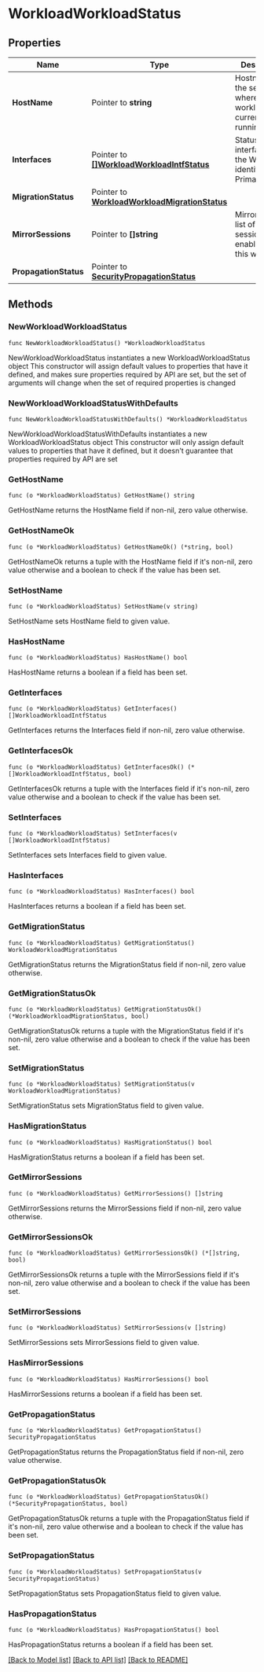 # WorkloadWorkloadStatus

## Properties

Name | Type | Description | Notes
------------ | ------------- | ------------- | -------------
**HostName** | Pointer to **string** | Hostname of the server where the workload is currently running. | [optional] 
**Interfaces** | Pointer to [**[]WorkloadWorkloadIntfStatus**](WorkloadWorkloadIntfStatus.md) | Status of all interfaces in the Workload identified by Primary MAC. | [optional] 
**MigrationStatus** | Pointer to [**WorkloadWorkloadMigrationStatus**](workloadWorkloadMigrationStatus.md) |  | [optional] 
**MirrorSessions** | Pointer to **[]string** | MirrorSessions list of mirror sessions enabled on this workload. | [optional] 
**PropagationStatus** | Pointer to [**SecurityPropagationStatus**](securityPropagationStatus.md) |  | [optional] 

## Methods

### NewWorkloadWorkloadStatus

`func NewWorkloadWorkloadStatus() *WorkloadWorkloadStatus`

NewWorkloadWorkloadStatus instantiates a new WorkloadWorkloadStatus object
This constructor will assign default values to properties that have it defined,
and makes sure properties required by API are set, but the set of arguments
will change when the set of required properties is changed

### NewWorkloadWorkloadStatusWithDefaults

`func NewWorkloadWorkloadStatusWithDefaults() *WorkloadWorkloadStatus`

NewWorkloadWorkloadStatusWithDefaults instantiates a new WorkloadWorkloadStatus object
This constructor will only assign default values to properties that have it defined,
but it doesn't guarantee that properties required by API are set

### GetHostName

`func (o *WorkloadWorkloadStatus) GetHostName() string`

GetHostName returns the HostName field if non-nil, zero value otherwise.

### GetHostNameOk

`func (o *WorkloadWorkloadStatus) GetHostNameOk() (*string, bool)`

GetHostNameOk returns a tuple with the HostName field if it's non-nil, zero value otherwise
and a boolean to check if the value has been set.

### SetHostName

`func (o *WorkloadWorkloadStatus) SetHostName(v string)`

SetHostName sets HostName field to given value.

### HasHostName

`func (o *WorkloadWorkloadStatus) HasHostName() bool`

HasHostName returns a boolean if a field has been set.

### GetInterfaces

`func (o *WorkloadWorkloadStatus) GetInterfaces() []WorkloadWorkloadIntfStatus`

GetInterfaces returns the Interfaces field if non-nil, zero value otherwise.

### GetInterfacesOk

`func (o *WorkloadWorkloadStatus) GetInterfacesOk() (*[]WorkloadWorkloadIntfStatus, bool)`

GetInterfacesOk returns a tuple with the Interfaces field if it's non-nil, zero value otherwise
and a boolean to check if the value has been set.

### SetInterfaces

`func (o *WorkloadWorkloadStatus) SetInterfaces(v []WorkloadWorkloadIntfStatus)`

SetInterfaces sets Interfaces field to given value.

### HasInterfaces

`func (o *WorkloadWorkloadStatus) HasInterfaces() bool`

HasInterfaces returns a boolean if a field has been set.

### GetMigrationStatus

`func (o *WorkloadWorkloadStatus) GetMigrationStatus() WorkloadWorkloadMigrationStatus`

GetMigrationStatus returns the MigrationStatus field if non-nil, zero value otherwise.

### GetMigrationStatusOk

`func (o *WorkloadWorkloadStatus) GetMigrationStatusOk() (*WorkloadWorkloadMigrationStatus, bool)`

GetMigrationStatusOk returns a tuple with the MigrationStatus field if it's non-nil, zero value otherwise
and a boolean to check if the value has been set.

### SetMigrationStatus

`func (o *WorkloadWorkloadStatus) SetMigrationStatus(v WorkloadWorkloadMigrationStatus)`

SetMigrationStatus sets MigrationStatus field to given value.

### HasMigrationStatus

`func (o *WorkloadWorkloadStatus) HasMigrationStatus() bool`

HasMigrationStatus returns a boolean if a field has been set.

### GetMirrorSessions

`func (o *WorkloadWorkloadStatus) GetMirrorSessions() []string`

GetMirrorSessions returns the MirrorSessions field if non-nil, zero value otherwise.

### GetMirrorSessionsOk

`func (o *WorkloadWorkloadStatus) GetMirrorSessionsOk() (*[]string, bool)`

GetMirrorSessionsOk returns a tuple with the MirrorSessions field if it's non-nil, zero value otherwise
and a boolean to check if the value has been set.

### SetMirrorSessions

`func (o *WorkloadWorkloadStatus) SetMirrorSessions(v []string)`

SetMirrorSessions sets MirrorSessions field to given value.

### HasMirrorSessions

`func (o *WorkloadWorkloadStatus) HasMirrorSessions() bool`

HasMirrorSessions returns a boolean if a field has been set.

### GetPropagationStatus

`func (o *WorkloadWorkloadStatus) GetPropagationStatus() SecurityPropagationStatus`

GetPropagationStatus returns the PropagationStatus field if non-nil, zero value otherwise.

### GetPropagationStatusOk

`func (o *WorkloadWorkloadStatus) GetPropagationStatusOk() (*SecurityPropagationStatus, bool)`

GetPropagationStatusOk returns a tuple with the PropagationStatus field if it's non-nil, zero value otherwise
and a boolean to check if the value has been set.

### SetPropagationStatus

`func (o *WorkloadWorkloadStatus) SetPropagationStatus(v SecurityPropagationStatus)`

SetPropagationStatus sets PropagationStatus field to given value.

### HasPropagationStatus

`func (o *WorkloadWorkloadStatus) HasPropagationStatus() bool`

HasPropagationStatus returns a boolean if a field has been set.


[[Back to Model list]](../README.md#documentation-for-models) [[Back to API list]](../README.md#documentation-for-api-endpoints) [[Back to README]](../README.md)


